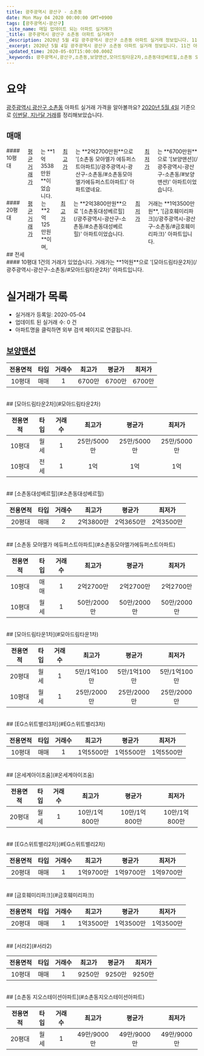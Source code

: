 ```yaml
---
title: 광주광역시 광산구 - 소촌동
date: Mon May 04 2020 00:00:00 GMT+0900
tags: [광주광역시-광산구]
_site_name: 매일 업데이트 되는 아파트 실거래가
_title: 광주광역시 광산구 소촌동 아파트 실거래가
_description: 2020년 5월 4일 광주광역시 광산구 소촌동 아파트 실거래 정보입니다. 11건 아파트 정보가 있습니다.
_excerpt: 2020년 5월 4일 광주광역시 광산구 소촌동 아파트 실거래 정보입니다. 11건 아파트 정보가 있습니다.
_updated_time: 2020-05-03T15:00:00.000Z
_keywords: 광주광역시,광산구,소촌동,보양맨션,모아드림타운2차,소촌동대성베르힐,소촌동 모아엘가 에듀퍼스트아파트,모아드림타운1차,EG스위트밸리3차,온세계아이조움,EG스위트밸리2차,금호훼미리파크,서라2,소촌동 지오스테이션아파트
---
```





# 요약
<ins>광주광역시 광산구 소촌동</ins> 아파트 실거래 가격을 알아볼까요? <ins>2020년 5월 4일</ins> 기준으로 <ins>이번달, 지난달 거래</ins>를 정리해보았습니다.

## 매매
<div class="container">
<div class="six columns" markdown="1">
#### 10평대
<ins>평균 거래가</ins>는 **1억3538만원**이었습니다. <ins>최고가</ins>는 **2억2700만원**으로 '[소촌동 모아엘가 에듀퍼스트아파트](/광주광역시-광산구-소촌동/#소촌동모아엘가에듀퍼스트아파트)' 아파트였네요. <ins>최저가</ins>는 **6700만원**으로 '[보양맨션](/광주광역시-광산구-소촌동/#보양맨션)' 아파트이었습니다.
</div>
<div class="six columns" markdown="1">
#### 20평대
<ins>평균 거래가</ins>는 **2억125만원**이며, <ins>최고가</ins>는 **2억3800만원**으로 '[소촌동대성베르힐](/광주광역시-광산구-소촌동/#소촌동대성베르힐)' 아파트이었습니다. <ins>최저가</ins> 거래는 **1억3500만원**, '[금호훼미리파크](/광주광역시-광산구-소촌동/#금호훼미리파크)' 아파트입니다.
</div>
</div>
## 전세
<div class="container">
<div class="twelve columns" markdown="1">
#### 10평대
1건의 거래가 있었습니다. 거래가는 **1억원**으로 '[모아드림타운2차](/광주광역시-광산구-소촌동/#모아드림타운2차)' 아파트입니다.
</div>
</div>



# 실거래가 목록
- 실거래가 등록일: 2020-05-04
- 업데이트 된 실거래 수: 0 건
- 아파트명을 클릭하면 외부 검색 페이지로 연결됩니다.

## [보양맨션](#보양맨션)

|전용면적|타입|거래수|최고가|평균가|최저가|
|:---:|:---:|:---:|:---:|:---:|:---:|
|10평대|<span class="deal-type-1">매매</span>|1|6700만|6700만|6700만|

<br/>
## [모아드림타운2차](#모아드림타운2차)

|전용면적|타입|거래수|최고가|평균가|최저가|
|:---:|:---:|:---:|:---:|:---:|:---:|
|10평대|<span class="deal-type-3">월세</span>|1|25만/5000만|25만/5000만|25만/5000만|
|10평대|<span class="deal-type-2">전세</span>|1|1억|1억|1억|

<br/>
## [소촌동대성베르힐](#소촌동대성베르힐)

|전용면적|타입|거래수|최고가|평균가|최저가|
|:---:|:---:|:---:|:---:|:---:|:---:|
|20평대|<span class="deal-type-1">매매</span>|2|2억3800만|2억3650만|2억3500만|

<br/>
## [소촌동 모아엘가 에듀퍼스트아파트](#소촌동모아엘가에듀퍼스트아파트)

|전용면적|타입|거래수|최고가|평균가|최저가|
|:---:|:---:|:---:|:---:|:---:|:---:|
|10평대|<span class="deal-type-1">매매</span>|1|2억2700만|2억2700만|2억2700만|
|10평대|<span class="deal-type-3">월세</span>|1|50만/2000만|50만/2000만|50만/2000만|

<br/>
## [모아드림타운1차](#모아드림타운1차)

|전용면적|타입|거래수|최고가|평균가|최저가|
|:---:|:---:|:---:|:---:|:---:|:---:|
|20평대|<span class="deal-type-3">월세</span>|1|5만/1억100만|5만/1억100만|5만/1억100만|
|10평대|<span class="deal-type-3">월세</span>|1|25만/2000만|25만/2000만|25만/2000만|

<br/>
## [EG스위트밸리3차](#EG스위트밸리3차)

|전용면적|타입|거래수|최고가|평균가|최저가|
|:---:|:---:|:---:|:---:|:---:|:---:|
|10평대|<span class="deal-type-1">매매</span>|1|1억5500만|1억5500만|1억5500만|

<br/>
## [온세계아이조움](#온세계아이조움)

|전용면적|타입|거래수|최고가|평균가|최저가|
|:---:|:---:|:---:|:---:|:---:|:---:|
|20평대|<span class="deal-type-3">월세</span>|1|10만/1억800만|10만/1억800만|10만/1억800만|

<br/>
## [EG스위트밸리2차](#EG스위트밸리2차)

|전용면적|타입|거래수|최고가|평균가|최저가|
|:---:|:---:|:---:|:---:|:---:|:---:|
|20평대|<span class="deal-type-1">매매</span>|1|1억9700만|1억9700만|1억9700만|

<br/>
## [금호훼미리파크](#금호훼미리파크)

|전용면적|타입|거래수|최고가|평균가|최저가|
|:---:|:---:|:---:|:---:|:---:|:---:|
|20평대|<span class="deal-type-1">매매</span>|1|1억3500만|1억3500만|1억3500만|

<br/>
## [서라2](#서라2)

|전용면적|타입|거래수|최고가|평균가|최저가|
|:---:|:---:|:---:|:---:|:---:|:---:|
|10평대|<span class="deal-type-1">매매</span>|1|9250만|9250만|9250만|

<br/>
## [소촌동 지오스테이션아파트](#소촌동지오스테이션아파트)

|전용면적|타입|거래수|최고가|평균가|최저가|
|:---:|:---:|:---:|:---:|:---:|:---:|
|20평대|<span class="deal-type-3">월세</span>|1|49만/9000만|49만/9000만|49만/9000만|

<br/>



